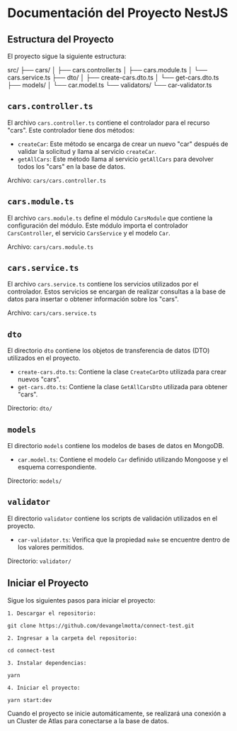 # Documentación del Proyecto NestJS

## Estructura del Proyecto

El proyecto sigue la siguiente estructura:

src/
├── cars/
│ ├── cars.controller.ts
│ ├── cars.module.ts
│ └── cars.service.ts
├── dto/
│ ├── create-cars.dto.ts
│ └── get-cars.dto.ts
├── models/
│ └── car.model.ts
└── validators/
└── car-validator.ts


## `cars.controller.ts`

El archivo `cars.controller.ts` contiene el controlador para el recurso "cars". Este controlador tiene dos métodos:

- `createCar`: Este método se encarga de crear un nuevo "car" después de validar la solicitud y llama al servicio `createCar`.
- `getAllCars`: Este método llama al servicio `getAllCars` para devolver todos los "cars" en la base de datos.

Archivo: `cars/cars.controller.ts`

## `cars.module.ts`

El archivo `cars.module.ts` define el módulo `CarsModule` que contiene la configuración del módulo. Este módulo importa el controlador `CarsController`, el servicio `CarsService` y el modelo `Car`.

Archivo: `cars/cars.module.ts`

## `cars.service.ts`

El archivo `cars.service.ts` contiene los servicios utilizados por el controlador. Estos servicios se encargan de realizar consultas a la base de datos para insertar o obtener información sobre los "cars".

Archivo: `cars/cars.service.ts`

## `dto`

El directorio `dto` contiene los objetos de transferencia de datos (DTO) utilizados en el proyecto.

- `create-cars.dto.ts`: Contiene la clase `CreateCarDto` utilizada para crear nuevos "cars".
- `get-cars.dto.ts`: Contiene la clase `GetAllCarsDto` utilizada para obtener "cars".

Directorio: `dto/`

## `models`

El directorio `models` contiene los modelos de bases de datos en MongoDB.

- `car.model.ts`: Contiene el modelo `Car` definido utilizando Mongoose y el esquema correspondiente.

Directorio: `models/`

## `validator`

El directorio `validator` contiene los scripts de validación utilizados en el proyecto.

- `car-validator.ts`: Verifica que la propiedad `make` se encuentre dentro de los valores permitidos.

Directorio: `validator/`

Iniciar el Proyecto
-------------------

Sigue los siguientes pasos para iniciar el proyecto:

    1. Descargar el repositorio:

    git clone https://github.com/devangelmotta/connect-test.git

    2. Ingresar a la carpeta del repositorio:

    cd connect-test

    3. Instalar dependencias:

    yarn

    4. Iniciar el proyecto:

    yarn start:dev

Cuando el proyecto se inicie automáticamente, se realizará una conexión a un Cluster de Atlas para conectarse a la base de datos.
